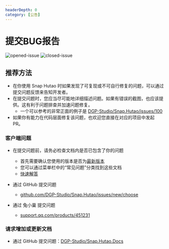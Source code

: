 ```yaml
---
headerDepth: 0
category: [公告]
---
```


# 提交BUG报告

![opened-issue](https://img.shields.io/github/issues/DGP-Studio/Snap.Hutao?style=for-the-badge)
![closed-issue](https://img.shields.io/github/issues-closed/DGP-Studio/Snap.Hutao?style=for-the-badge&color=blue)

## 推荐方法

- 在你使用 Snap Hutao 时如果发现了可复现或不可自行修复的问题，可以通过提交问题反馈来告知开发者。
- 在提交问题时，您应当尽可能地详细描述问题。如果有错误的截图，也应该提供。这有利于问题排查并加速问题修复。
  - 一个可以参考的非常正面的例子是 [DGP-Studio/Snap.Hutao/issues/100](https://github.com/DGP-Studio/Snap.Hutao/issues/100)
- 如果你有能力在代码层面修复该问题，也欢迎您直接在对应的项目中发起 PR。

### 客户端问题
  - 在提交问题前，请务必检查文档内是否已包含了你的问题
    - 首先需要确认您使用的版本是否为[最新版本](https://d.hut.ao/)
    - 您可以通过菜单栏中的“常见问题”分类找到这些文档
    - [快速解答](/FAQ/how-to.md)

  - 通过 GitHub 提交问题 <Badge text="推荐" type="tip" /> 
    - [github.com/DGP-Studio/Snap.Hutao/issues/new/choose](https://github.com/DGP-Studio/Snap.Hutao/issues/new/choose)
  - 通过 兔小巢 提交问题
    - [support.qq.com/products/451231](https://support.qq.com/products/451231)

### 请求增加或更新文档
  - 通过 GitHub 提交问题：[DGP-Studio/Snap.Hutao.Docs](https://github.com/DGP-Studio/Snap.Hutao.Docs/issues/new)